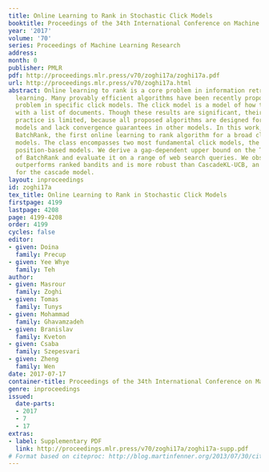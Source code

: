```yaml
---
title: Online Learning to Rank in Stochastic Click Models
booktitle: Proceedings of the 34th International Conference on Machine Learning
year: '2017'
volume: '70'
series: Proceedings of Machine Learning Research
address: 
month: 0
publisher: PMLR
pdf: http://proceedings.mlr.press/v70/zoghi17a/zoghi17a.pdf
url: http://proceedings.mlr.press/v70/zoghi17a.html
abstract: Online learning to rank is a core problem in information retrieval and machine
  learning. Many provably efficient algorithms have been recently proposed for this
  problem in specific click models. The click model is a model of how the user interacts
  with a list of documents. Though these results are significant, their impact on
  practice is limited, because all proposed algorithms are designed for specific click
  models and lack convergence guarantees in other models. In this work, we propose
  BatchRank, the first online learning to rank algorithm for a broad class of click
  models. The class encompasses two most fundamental click models, the cascade and
  position-based models. We derive a gap-dependent upper bound on the T-step regret
  of BatchRank and evaluate it on a range of web search queries. We observe that BatchRank
  outperforms ranked bandits and is more robust than CascadeKL-UCB, an existing algorithm
  for the cascade model.
layout: inproceedings
id: zoghi17a
tex_title: Online Learning to Rank in Stochastic Click Models
firstpage: 4199
lastpage: 4208
page: 4199-4208
order: 4199
cycles: false
editor:
- given: Doina
  family: Precup
- given: Yee Whye
  family: Teh
author:
- given: Masrour
  family: Zoghi
- given: Tomas
  family: Tunys
- given: Mohammad
  family: Ghavamzadeh
- given: Branislav
  family: Kveton
- given: Csaba
  family: Szepesvari
- given: Zheng
  family: Wen
date: 2017-07-17
container-title: Proceedings of the 34th International Conference on Machine Learning
genre: inproceedings
issued:
  date-parts:
  - 2017
  - 7
  - 17
extras:
- label: Supplementary PDF
  link: http://proceedings.mlr.press/v70/zoghi17a/zoghi17a-supp.pdf
# Format based on citeproc: http://blog.martinfenner.org/2013/07/30/citeproc-yaml-for-bibliographies/
---
```

